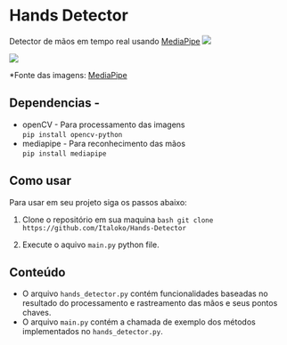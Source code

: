 # Hands Detector

Detector de mãos em tempo real usando <a href="https://google.github.io/mediapipe/">MediaPipe</a> 
<img src = "https://google.github.io/mediapipe/images/mobile/hand_crops.png" />
<br>

<img src = "https://google.github.io/mediapipe/images/mobile/hand_landmarks.png" />

*Fonte das imagens: <a href="https://google.github.io/mediapipe/">MediaPipe</a>

## Dependencias  -
* openCV - Para processamento das imagens <br>
```pip install opencv-python```
* mediapipe - Para reconhecimento das mãos <br>
```pip install mediapipe```
## Como usar

Para usar em seu projeto siga os passos abaixo: 

1. Clone o repositório em sua maquina
 ```bash git clone https://github.com/Italoko/Hands-Detector ```

2. Execute o aquivo ```main.py``` python file.

## Conteúdo
* O arquivo ```hands_detector.py``` contém funcionalidades baseadas no resultado do processamento e rastreamento das mãos e seus pontos chaves.
* O arquivo ```main.py``` contém a chamada de exemplo dos métodos implementados no ```hands_detector.py```.
   
